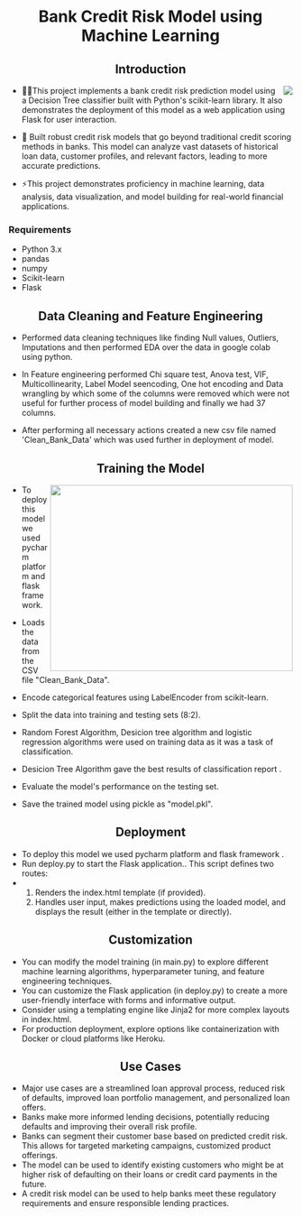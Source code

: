 <h1 align="center">Bank Credit Risk Model using Machine Learning</h1>
<h2 align="center">Introduction</h2>

<img  align="right" src="https://www.shutterstock.com/image-vector/credit-risk-word-cloud-collage-260nw-1167365344.jpg" />

- 👨‍💻This project implements a bank credit risk prediction model using a Decision Tree classifier built with Python's scikit-learn library. It also demonstrates the deployment of this model as a web application using Flask for user interaction.

-  🔭 Built robust credit risk models that go beyond traditional credit scoring methods in banks. This model 
  can analyze vast datasets of historical loan data, customer profiles, and relevant factors, leading to 
  more accurate predictions.

- ⚡This project demonstrates proficiency in machine learning, data analysis, data visualization, and model building for real-world financial applications.


<h3 align="left">Requirements</h3>

- Python 3.x
- pandas
- numpy
- Scikit-learn
- Flask

  
<h2 align="center">Data Cleaning and Feature Engineering</h2>

- Performed data cleaning techniques like finding Null values, Outliers, Imputations and then performed EDA over the data in google colab using python.

- In Feature engineering performed Chi square test, Anova test, VIF, Multicollinearity, Label Model seencoding, One hot encoding and Data wrangling by which some of the columns were removed which were not useful for further process of model building and finally we had 37 columns.

- After performing all necessary actions created a new csv file named 'Clean_Bank_Data' which was used further in deployment of model.

<h2 align="center">Training the Model</h2>
<img  align="right" height=330 width=430 src="https://www.krasamo.com/wp-content/uploads/0730Building-ML-Models.jpg" />



- To deploy this model we used pycharm platform and flask framework.
-  Loads the data from the CSV file "Clean_Bank_Data".
- Encode categorical features using LabelEncoder from scikit-learn.
- Split the data into training and testing sets (8:2).
- Random Forest Algorithm, Desicion tree algorithm and logistic regression algorithms were used on training data as it was a task of classification.
- Desicion Tree Algorithm gave the best results of classification report .

- Evaluate the model's performance on the testing set.

- Save the trained model using pickle as "model.pkl".
  
<h2 align="center">Deployment</h2>

-  To deploy this model we used pycharm platform and flask framework .
-  Run deploy.py to start the Flask application.. This script defines two routes:
-  1) Renders the index.html template (if provided).
   2) Handles user input, makes predictions using the loaded model, and displays the result (either in the template or directly).

<h2 align="center">Customization</h2>

- You can modify the model training (in main.py) to explore different machine learning algorithms, hyperparameter tuning, and feature engineering techniques.
- You can customize the Flask application (in deploy.py) to create a more user-friendly interface with forms and informative output.
- Consider using a templating engine like Jinja2 for more complex layouts in index.html.
- For production deployment, explore options like containerization with Docker or cloud platforms like Heroku.

<h2 align="center">Use Cases</h2>

-  Major use cases are a streamlined loan approval process, reduced risk of defaults, improved loan portfolio management, and personalized loan offers. 
-  Banks make more informed lending decisions, potentially reducing defaults and improving their overall risk profile.
-  Banks can segment their customer base based on predicted credit risk. This allows for targeted marketing campaigns, customized product offerings.
-  The model can be used to identify existing customers who might be at higher risk of defaulting on their loans or credit card payments in the future.
-  A credit risk model can be used to help banks meet these regulatory requirements and ensure responsible lending practices. 
